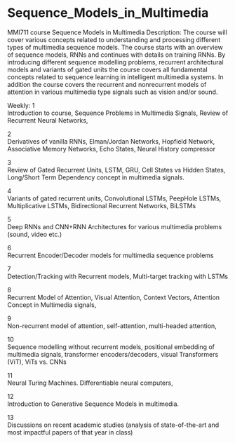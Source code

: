 # Sequence_Models_in_Multimedia
MMI711 course Sequence Models in Multimedia
Description:
The course will cover various concepts related to understanding and processing different types of multimedia sequence models. 
The course starts with an overview of sequence models, RNNs and continues with details on training RNNs. 
By introducing different sequence modelling problems, recurrent architectural models and variants of gated units the course covers all fundamental concepts related to sequence learning in intelligent multimedia systems.
In addition the course covers the recurrent and nonrecurrent models of attention in various multimedia type signals such as vision and/or sound.

Weekly:
1	
Introduction to course, Sequence Problems in Multimedia Signals, Review of Recurrent Neural Networks,

2	
Derivatives of vanilla RNNs, Elman/Jordan Networks, Hopfield Network, Associative Memory Networks, Echo States, Neural History compressor

3	
Review of Gated Recurrent Units, LSTM, GRU, Cell States vs Hidden States, Long/Short Term Dependency concept in multimedia signals.

4	
Variants of gated recurrent units, Convolutional LSTMs, PeepHole LSTMs, Multiplicative LSTMs, Bidirectional Recurrent Networks, BiLSTMs

5	
Deep RNNs and CNN+RNN Architectures for various multimedia problems (sound, video etc.)

6	
Recurrent Encoder/Decoder models for multimedia sequence problems

7	
Detection/Tracking with Recurrent models, Multi-target tracking with LSTMs

8	
Recurrent Model of Attention,  Visual Attention, Context Vectors, Attention Concept in Multimedia signals,

9	
Non-recurrent model of attention, self-attention, multi-headed attention,

10	
Sequence modelling without recurrent models, positional embedding of multimedia signals, transformer encoders/decoders, visual Transformers (ViT), ViTs vs. CNNs

11	
Neural Turing Machines. Differentiable neural computers,

12	
Introduction to Generative Sequence Models in multimedia.

13	
Discussions on recent academic studies (analysis of state-of-the-art and most impactful papers of that year in class)
